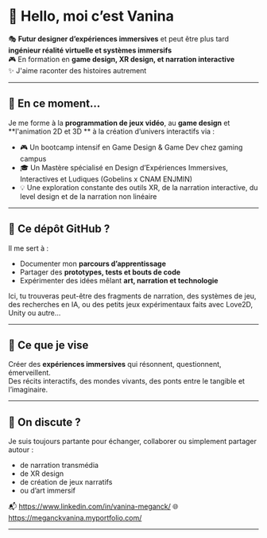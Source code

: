 # 🌌 Hello, moi c’est Vanina

🎭 **Futur designer d’expériences immersives** et peut être plus tard **ingénieur réalité virtuelle et systèmes immersifs**  
🎮 En formation en **game design, XR design, et narration interactive**  
✨ J'aime raconter des histoires autrement

---

## 🌱 En ce moment…

Je me forme à la **programmation de jeux vidéo**, au **game design** et **l'animation 2D et 3D ** à la création d’univers interactifs via :

- 🎮 Un bootcamp intensif en Game Design & Game Dev chez gaming campus
- 🎓 Un Mastère spécialisé en Design d’Expériences Immersives, Interactives et Ludiques (Gobelins x CNAM ENJMIN)
- 💡 Une exploration constante des outils XR, de la narration interactive, du level design et de la narration non linéaire

---

## 🧪 Ce dépôt GitHub ?

Il me sert à :
- Documenter mon **parcours d’apprentissage**
- Partager des **prototypes, tests et bouts de code**
- Expérimenter des idées mêlant **art, narration et technologie**

Ici, tu trouveras peut-être des fragments de narration, des systèmes de jeu, des recherches en IA, ou des petits jeux expérimentaux faits avec Love2D, Unity ou autre...

---

## 🧠 Ce que je vise

Créer des **expériences immersives** qui résonnent, questionnent, émerveillent.  
Des récits interactifs, des mondes vivants, des ponts entre le tangible et l’imaginaire.

---

## 💌 On discute ?

Je suis toujours partante pour échanger, collaborer ou simplement partager autour :

- de narration transmédia
- de XR design
- de création de jeux narratifs
- ou d’art immersif

📬 https://www.linkedin.com/in/vanina-meganck/
🌐 https://meganckvanina.myportfolio.com/

---
